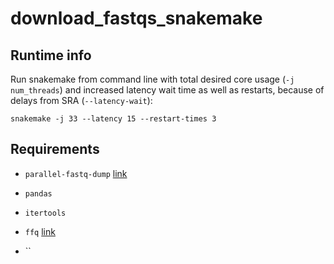 # download_fastqs_snakemake

## Runtime info
Run snakemake from command line with total desired core usage (`-j num_threads`) and increased latency wait time as well as restarts, because of delays from SRA (`--latency-wait`):

`snakemake -j 33 --latency 15 --restart-times 3`


## Requirements
- `parallel-fastq-dump` [link](https://github.com/rvalieris/parallel-fastq-dump)
- `pandas`
- `itertools`

- `ffq` [link](TODO)
- ``
